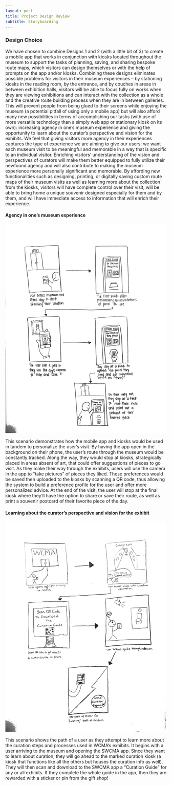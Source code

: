 ```yaml
---
layout: post
title: Project Design Review
subtitle: Storyboarding
---
```


### Design Choice

We have chosen to combine Designs 1 and 2 (with a little bit of 3) to create a mobile app that works in conjunction with kiosks located throughout the museum to support the tasks of planning, saving, and sharing bespoke route maps, which visitors can design themselves or with the help of prompts on the app and/or kiosks. Combining these designs eliminates possible problems for visitors in their museum experiences – by stationing kiosks in the reading room, by the entrance, and by couches in areas in between exhibition halls, visitors will be able to focus fully on works when they are viewing exhibitions and can interact with the collection as a whole and the creative route building process when they are in between galleries. This will prevent people from being glued to their screens while enjoying the museum (a potential pitfall of using only a mobile app) but will also afford many new possibilities in terms of accomplishing our tasks (with use of more versatile technology than a simply web app or stationary kiosk on its own): increasing agency in one’s museum experience and giving the opportunity to learn about the curator’s perspective and vision for the exhibits. We feel that giving visitors more agency in their experiences captures the type of experience we are aiming to give our users: we want each museum visit to be meaningful and memorable in a way that is specific to an individual visitor. Enriching visitors’ understanding of the vision and perspectives of curators will make them better equipped to fully utilize their newfound agency and will also contribute to making the museum experience more personally significant and memorable. By affording new functionalities such as designing, printing, or digitally saving custom route maps of their museum visits as well as learning more about the collection from the kiosks, visitors will have complete control over their visit, will be able to bring home a unique souvenir designed especially for them and by them, and will have immediate access to information that will enrich their experience.

#### Agency in one’s museum experience

![Agency](/img/agencyStory.jpg)

This scenario demonstrates how the mobile app and kiosks would be used in tandem to personalize the user’s visit. By having the app open in the background on their phone, the user’s route through the museum would be constantly tracked. Along the way, they would stop at kiosks, strategically placed in areas absent of art, that could offer suggestions of pieces to go visit. As they make their way through the exhibits, users will use the camera in the app to “take pictures” of pieces they liked. These preferences would be saved then uploaded to the kiosks by scanning a QR code, thus allowing the system to build a preference profile for the user and offer more personalized advice. At the end of the visit, the user will stop at the final kiosk where they’ll have the option to share or save their route, as well as print a souvenir postcard of their favorite piece of the day.

#### Learning about the curator’s perspective and vision for the exhibit

![Curator](/img/curatorStory.jpg)

This scenario shows the path of a user as they attempt to learn more about the curation steps and processes used in WCMA’s exhibits. It begins with a user arriving to the museum and opening the SWCMA app.  Since they want to learn about curation, they will go ahead to the marked curation kiosk (a kiosk that functions like all the others but houses the curation info as well). They will then scan and download to the SWCMA app a “Curation Guide” for any or all exhibits. If they complete the whole guide in the app, then they are rewarded with a sticker or pin from the gift shop!


